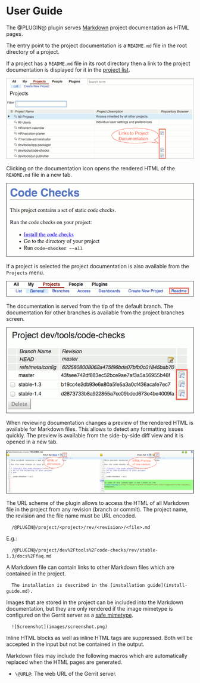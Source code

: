 User Guide
==========

The @PLUGIN@ plugin serves [Markdown](http://daringfireball.net/projects/markdown/)
project documentation as HTML pages.

The entry point to the project documentation is a `README.md` file in
the root directory of a project.

If a project has a `README.md` file in its root directory then a link
to the project documentation is displayed for it in the
[project list](@URL@#/admin/projects/).

![Screenshot1](images/project-list-with-doc-links.png)

Clicking on the documentation icon opens the rendered HTML of the
`README.md` file in a new tab.

![Screenshot2](images/rendered-readme.png)

If a project is selected the project documentation is also available
from the `Projects` menu.

![Screenshot3](images/project-documentation-menu.png)

The documentation is served from the tip of the default branch.
The documentation for other branches is available from the project
branches screen.

![Screenshot4](images/project-branches-list-with-doc-links.png)

When reviewing documentation changes a preview of the rendered HTML is
available for Markdown files. This allows to detect any formatting
issues quickly. The preview is available from the side-by-side diff
view and it is opened in a new tab.

![Screenshot5](images/side-by-side-diff-view-with-preview.png)

The URL scheme of the plugin allows to access the HTML of all Markdown
file in the project from any revision (branch or commit). The project
name, the revision and the file name must be URL encoded.

```
  /@PLUGIN@/project/<project>/rev/<revision>/<file>.md
```

E.g.:

```
  /@PLUGIN@/project/dev%2Ftools%2Fcode-checks/rev/stable-1.3/docs%2Ffaq.md
```

A Markdown file can contain links to other Markdown files which are
contained in the project.

```
  The installation is described in the [installation guide](install-guide.md).
```

Images that are stored in the project can be included into the Markdown
documentation, but they are only rendered if the image mimetype is
configured on the Gerrit server as a
[safe mimetype](../../../Documentation/config-gerrit.html#mimetype).

```
  ![Screenshot](images/screenshot.png)
```

Inline HTML blocks as well as inline HTML tags are suppressed. Both
will be accepted in the input but not be contained in the output.

Markdown files may include the following macros which are automatically
replaced when the HTML pages are generated.

* `\@URL@`: The web URL of the Gerrit server.
